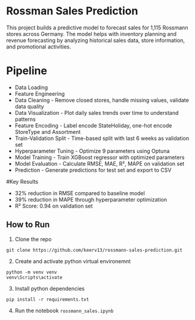 # Rossman Sales Prediction
This project builds a predictive model to forecast sales for 1,115 Rossmann stores across Germany. The model helps with inventory planning and revenue forecasting by analyzing historical sales data, store information, and promotional activities.

# Pipeline
* Data Loading 
* Feature Engineering
* Data Cleaning - Remove closed stores, handle missing values, validate data quality
* Data Visualization - Plot daily sales trends over time to understand patterns
* Feature Encoding - Label encode StateHoliday, one-hot encode StoreType and Assortment
* Train-Validation Split - Time-based split with last 6 weeks as validation set
* Hyperparameter Tuning - Optimize 9 parameters using Optuna
* Model Training - Train XGBoost regressor with optimized parameters
* Model Evaluation - Calculate RMSE, MAE, R², MAPE on validation set
* Prediction - Generate predictions for test set and export to CSV

#Key Results
* 32% reduction in RMSE compared to baseline model
* 39% reduction in MAPE through hyperparameter optimization
* R² Score: 0.94 on validation set

## How to Run
1. Clone the repo
```
git clone https://github.com/keerv13/rossmann-sales-prediction.git
```
2. Create and activate python virtual environemnt
```
python -m venv venv
venv\Scripts\activate
```
3. Install python dependencies
```
pip install -r requirements.txt
```
4. Run the notebook ``` rossmann_sales.ipynb ```

